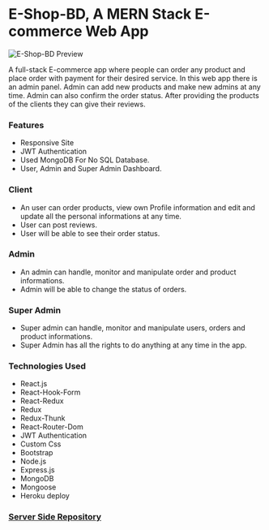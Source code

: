 # E-Shop-BD, A MERN Stack E-commerce Web App

![E-Shop-BD Preview](https://i.imgur.com/p9vcKyF.png)

A full-stack E-commerce app where people can order any product and place order with payment for their desired service. In this web app there is an admin panel. Admin can add new products and make new admins at any time. Admin can also confirm the order status. After providing the products of the clients they can give their reviews.

### Features
- Responsive Site
- JWT Authentication
- Used MongoDB For No SQL Database.
- User, Admin and Super Admin Dashboard.

### Client 
- An user can order products, view own Profile information and edit and update all the personal informations at any time.
- User can post reviews.
- User will be able to see their order status.

### Admin
- An admin can handle, monitor and manipulate order and product informations.
- Admin will be able to change the status of orders.

### Super Admin
- Super admin can handle, monitor and manipulate users, orders and product informations.
- Super Admin has all the rights to do anything at any time in the app.

### Technologies Used 
- React.js
- React-Hook-Form
- React-Redux
- Redux
- Redux-Thunk
- React-Router-Dom
- JWT Authentication
- Custom Css
- Bootstrap
- Node.js
- Express.js
- MongoDB
- Mongoose
- Heroku deploy

### [Server Side Repository](https://github.com/faizkhan01/e-shop-bd-backend)
